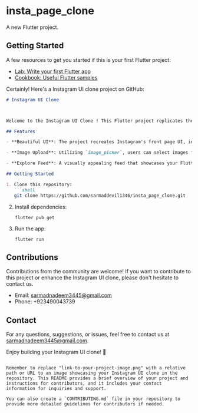 # insta_page_clone

A new Flutter project.

## Getting Started



A few resources to get you started if this is your first Flutter project:

- [Lab: Write your first Flutter app](https://docs.flutter.dev/get-started/codelab)
- [Cookbook: Useful Flutter samples](https://docs.flutter.dev/cookbook)

Certainly! Here's a Instagram UI clone project on GitHub:

```markdown
# Instagram UI Clone



Welcome to the Instagram UI Clone ! This Flutter project replicates the front page UI of the popular Instagram app. It provides a visually similar experience, showcasing your skills in Flutter development.

## Features

- **Beautiful UI**: The project recreates Instagram's front page UI, including the scrolling feed, posts, and stories.

- **Image Upload**: Utilizing `image_picker`, users can select images from their device's gallery, mimicking the process of uploading photos on Instagram.

- **Explore Feed**: A visually appealing feed that showcases your Flutter UI development prowess.

## Getting Started

1. Clone this repository:
   ```shell
   git clone https://github.com/sarmaddevil1346/insta_page_clone.git
   ```

2. Install dependencies:
   ```shell
   flutter pub get
   ```

3. Run the app:
   ```shell
   flutter run
   ```

## Contributions

Contributions from the community are welcome! If you want to contribute to this project or enhance the Instagram UI clone, please don't hesitate to contact us.

- Email: sarmadnadeem3445@gmail.com
- Phone: +923490043739



## Contact

For any questions, suggestions, or issues, feel free to contact us at sarmadnadeem3445@gmail.com.

Enjoy building your Instagram UI clone! 🚀
```

Remember to replace "link-to-your-project-image.png" with a relative path or URL to an image showcasing your Instagram UI clone in the repository. This README provides a brief overview of your project and instructions for contributors, and it includes your contact information for inquiries and support.

You can also create a `CONTRIBUTING.md` file in your repository to provide more detailed guidelines for contributors if needed.


